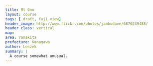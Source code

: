 ```yaml
---
title: Mt Ono
layout: course
tags: [.draft, fuji view]
header_image: http://www.flickr.com/photos/jambodave/6870239488/
header_class: vertical
map:
area: Yamakita
prefecture: Kanagawa
author: Leszek
summary: |
  A course somewhat unusual.
---
```



